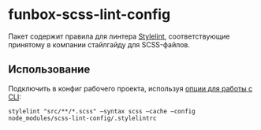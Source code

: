 # funbox-scss-lint-config

Пакет содержит правила для линтера [Stylelint](https://stylelint.io),
соответствующие принятому в компании стайлгайду для SCSS-файлов.

## Использование

Подключить в конфиг рабочего проекта, используя [опции для работы с CLI](https://stylelint.io/user-guide/cli/):

`stylelint "src/**/*.scss" —syntax scss —cache —config node_modules/scss-lint-config/.stylelintrc`
